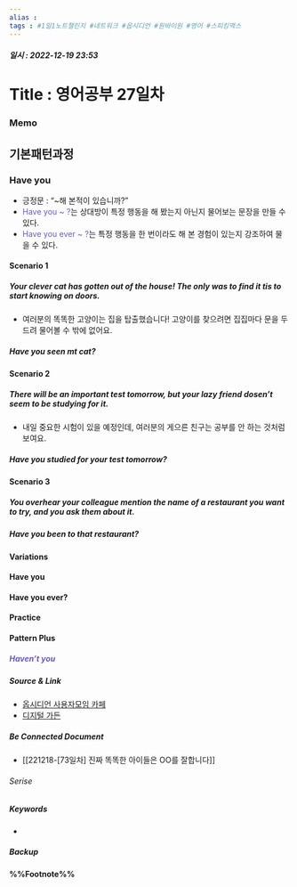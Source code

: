 ```yaml
---
alias : 
tags : #1일1노트챌린지 #네트워크 #옵시디언 #원바이원 #영어 #스피킹맥스 
---
```


##### 일시 : 2022-12-19 23:53

# Title : 영어공부 27일차

### Memo

## 기본패턴과정

### Have you
- 긍정문 : “~해 본적이 있습니까?”
- <font color="SlateBlue">Have you ~ ?</font>는 상대방이 특정 행동을 해 봤는지 아닌지 물어보는 문장을 만들 수 있다.
- <font color="SlateBlue">Have you ever ~ ?</font>는 특정 행동을 한 번이라도 해 본 경험이 있는지 강조하여 물을 수 있다.

#### Scenario 1

##### Your clever cat has gotten out of the house! The only was to find it tis to start knowing on doors.
- 여러분의 똑똑한 고양이는 집을 탑출했습니다! 고양이를 찾으려면 집집마다 문을 두드려 물어볼 수 밖에 없어요.

##### Have you seen mt cat?

#### Scenario 2

##### There will be an important test tomorrow, but your lazy friend dosen’t seem to be studying for it.
- 내일 중요한 시험이 있을 예정인데, 여러분의 게으른 친구는 공부를 안 하는 것처럼 보여요.

##### Have you studied for your test tomorrow?

#### Scenario 3

##### You overhear your colleague mention the name of a restaurant you want to try, and you ask them about it.

##### Have you been to that restaurant?

#### Variations

#### Have you

#### Have you ever?

#### Practice

#### Pattern Plus

##### <font color="SlateBlue">Haven’t you</font>

##### Source & Link
- [옵시디언 사용자모임 카페](https://cafe.naver.com/obsidianary/2807)
- [디지털 가든](https://chunghasull.netlify.app/221219-74일차-영어공부-27일차)

##### Be Connected Document
- [[221218-[73일차] 진짜 똑똑한 아이들은 OO를 잘합니다]]

###### Serise


##### Keywords
- 

##### Backup


#### %%Footnote%%

[^1]: 
[^2]: 
[^3]: 
[^4]: 
[^5]: 
[^6]: 
[^7]: 
[^8]: 
[^9]: 